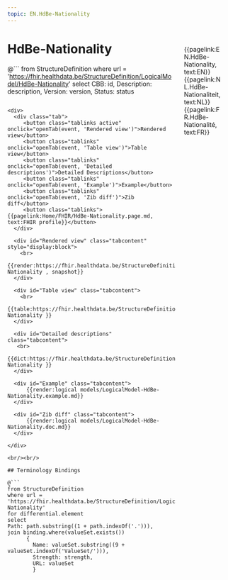 ```yaml
---
topic: EN.HdBe-Nationality
---
```


<div style="float:right;width:85px;padding:10px;margin:10">
<p>{{pagelink:EN.HdBe-Nationality, text:EN}}  {{pagelink:NL.HdBe-Nationaliteit, text:NL}}  {{pagelink:FR.HdBe-Nationalité, text:FR}}<p>
</div>

# HdBe-Nationality



@```
from StructureDefinition
where url = 'https://fhir.healthdata.be/StructureDefinition/LogicalModel/HdBe-Nationality'
select 
CBB: id,
Description: description, 
Version: version,
Status: status
```

<div>
  <div class="tab">
     <button class="tablinks active" onclick="openTab(event, 'Rendered view')">Rendered view</button>
     <button class="tablinks" onclick="openTab(event, 'Table view')">Table view</button>
     <button class="tablinks" onclick="openTab(event, 'Detailed descriptions')">Detailed Descriptions</button>
     <button class="tablinks" onclick="openTab(event, 'Example')">Example</button>
     <button class="tablinks" onclick="openTab(event, 'Zib diff')">Zib diff</button>
     <button class="tablinks">{{pagelink:Home/FHIR/HdBe-Nationality.page.md, text:FHIR profile}}</button>
  </div>

  <div id="Rendered view" class="tabcontent" style="display:block">
    <br>
      {{render:https://fhir.healthdata.be/StructureDefinition/LogicalModel/HdBe-Nationality , snapshot}}
  </div>

  <div id="Table view" class="tabcontent">
    <br>
      {{table:https://fhir.healthdata.be/StructureDefinition/LogicalModel/HdBe-Nationality }}
  </div>

  <div id="Detailed descriptions" class="tabcontent">
   <br>
      {{dict:https://fhir.healthdata.be/StructureDefinition/LogicalModel/HdBe-Nationality }}
  </div>

  <div id="Example" class="tabcontent">
      {{render:logical models/LogicalModel-HdBe-Nationality.example.md}}
  </div>

  <div id="Zib diff" class="tabcontent">
      {{render:logical models/LogicalModel-HdBe-Nationality.doc.md}}
  </div>

</div>

<br/><br/> 

## Terminology Bindings

@```
from StructureDefinition
where url = 'https://fhir.healthdata.be/StructureDefinition/LogicalModel/HdBe-Nationality'
for differential.element
select
Path: path.substring((1 + path.indexOf('.'))),
join binding.where(valueSet.exists())
      { 
        Name: valueSet.substring((9 + valueSet.indexOf('ValueSet/'))),
        Strength: strength,
        URL: valueSet
        }
```  